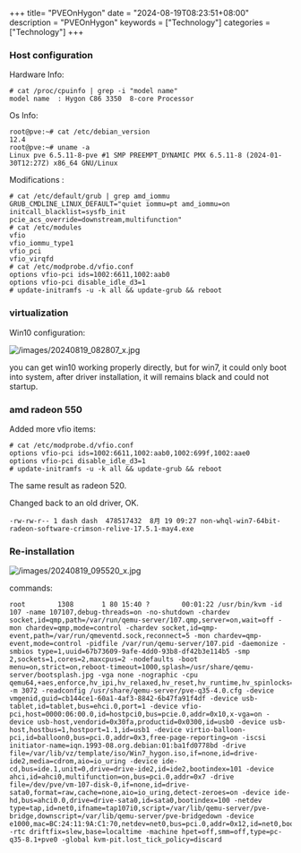 +++
title= "PVEOnHygon"
date = "2024-08-19T08:23:51+08:00"
description = "PVEOnHygon"
keywords = ["Technology"]
categories = ["Technology"]
+++
### Host configuration
Hardware Info:    

```
# cat /proc/cpuinfo | grep -i "model name"
model name	: Hygon C86 3350  8-core Processor
```
Os Info:    

```
root@pve:~# cat /etc/debian_version 
12.4
root@pve:~# uname -a
Linux pve 6.5.11-8-pve #1 SMP PREEMPT_DYNAMIC PMX 6.5.11-8 (2024-01-30T12:27Z) x86_64 GNU/Linux
```
Modifications :      

```
# cat /etc/default/grub | grep amd_iommu
GRUB_CMDLINE_LINUX_DEFAULT="quiet iommu=pt amd_iommu=on initcall_blacklist=sysfb_init pcie_acs_override=downstream,multifunction"
# cat /etc/modules
vfio
vfio_iommu_type1
vfio_pci
vfio_virqfd
# cat /etc/modprobe.d/vfio.conf
options vfio-pci ids=1002:6611,1002:aab0
options vfio-pci disable_idle_d3=1
# update-initramfs -u -k all && update-grub && reboot
```
### virtualization
Win10 configuration:    

![/images/20240819_082807_x.jpg](/images/20240819_082807_x.jpg)

you can get win10 working properly directly, but for win7, it could only boot into system, after driver installation, it will remains black and could not startup.    

### amd radeon 550
Added more vfio items:    

```
# cat /etc/modprobe.d/vfio.conf 
options vfio-pci ids=1002:6611,1002:aab0,1002:699f,1002:aae0
options vfio-pci disable_idle_d3=1
# update-initramfs -u -k all && update-grub && reboot
```
The same result as radeon 520.     


Changed back to an old driver, OK.    

```
-rw-rw-r-- 1 dash dash  478517432  8月 19 09:27 non-whql-win7-64bit-radeon-software-crimson-relive-17.5.1-may4.exe
```

### Re-installation

![/images/20240819_095520_x.jpg](/images/20240819_095520_x.jpg)

commands:    

```
root        1308       1 80 15:40 ?        00:01:22 /usr/bin/kvm -id 107 -name 107107,debug-threads=on -no-shutdown -chardev socket,id=qmp,path=/var/run/qemu-server/107.qmp,server=on,wait=off -mon chardev=qmp,mode=control -chardev socket,id=qmp-event,path=/var/run/qmeventd.sock,reconnect=5 -mon chardev=qmp-event,mode=control -pidfile /var/run/qemu-server/107.pid -daemonize -smbios type=1,uuid=67b73609-9afe-4dd0-93b8-df42b3e114b5 -smp 2,sockets=1,cores=2,maxcpus=2 -nodefaults -boot menu=on,strict=on,reboot-timeout=1000,splash=/usr/share/qemu-server/bootsplash.jpg -vga none -nographic -cpu qemu64,+aes,enforce,hv_ipi,hv_relaxed,hv_reset,hv_runtime,hv_spinlocks=0x1fff,hv_stimer,hv_synic,hv_time,hv_vapic,hv_vendor_id=proxmox,hv_vpindex,kvm=off,+kvm_pv_eoi,+kvm_pv_unhalt,+pni,+popcnt,+sse4.1,+sse4.2,+ssse3 -m 3072 -readconfig /usr/share/qemu-server/pve-q35-4.0.cfg -device vmgenid,guid=cb144ce1-60a1-4af3-8842-6b47fa91f4df -device usb-tablet,id=tablet,bus=ehci.0,port=1 -device vfio-pci,host=0000:06:00.0,id=hostpci0,bus=pcie.0,addr=0x10,x-vga=on -device usb-host,vendorid=0x30fa,productid=0x0300,id=usb0 -device usb-host,hostbus=1,hostport=1.1,id=usb1 -device virtio-balloon-pci,id=balloon0,bus=pci.0,addr=0x3,free-page-reporting=on -iscsi initiator-name=iqn.1993-08.org.debian:01:ba1fd0778bd -drive file=/var/lib/vz/template/iso/Win7_hygon.iso,if=none,id=drive-ide2,media=cdrom,aio=io_uring -device ide-cd,bus=ide.1,unit=0,drive=drive-ide2,id=ide2,bootindex=101 -device ahci,id=ahci0,multifunction=on,bus=pci.0,addr=0x7 -drive file=/dev/pve/vm-107-disk-0,if=none,id=drive-sata0,format=raw,cache=none,aio=io_uring,detect-zeroes=on -device ide-hd,bus=ahci0.0,drive=drive-sata0,id=sata0,bootindex=100 -netdev type=tap,id=net0,ifname=tap107i0,script=/var/lib/qemu-server/pve-bridge,downscript=/var/lib/qemu-server/pve-bridgedown -device e1000,mac=BC:24:11:9A:C1:70,netdev=net0,bus=pci.0,addr=0x12,id=net0,bootindex=102 -rtc driftfix=slew,base=localtime -machine hpet=off,smm=off,type=pc-q35-8.1+pve0 -global kvm-pit.lost_tick_policy=discard
```
